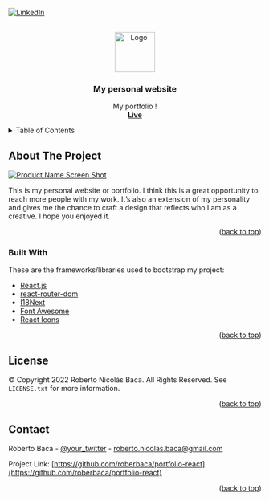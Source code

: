 <div id="top"></div>


<!-- PROJECT SHIELDS -->
<!--
*** I'm using markdown "reference style" links for readability.
*** Reference links are enclosed in brackets [ ] instead of parentheses ( ).
*** See the bottom of this document for the declaration of the reference variables
*** for contributors-url, forks-url, etc. This is an optional, concise syntax you may use.
*** https://www.markdownguide.org/basic-syntax/#reference-style-links
-->

[![LinkedIn][linkedin-shield]][linkedin-url]



<!-- PROJECT LOGO -->
<br />
<div align="center">
  <a href="https://github.com/roberbaca/README-Template">
    <img src="https://user-images.githubusercontent.com/83043304/140669718-0a350618-f217-4247-9d91-42d00c4c292f.png" alt="Logo" width="80" height="80">
  </a>

  <h3 align="center">My personal website</h3>

  <p align="center">
    My portfolio !
    <br />
      <a href="https://github.com/othneildrew/Best-README-Template"><strong>Live</strong></a>
    <br />   
  </p>
</div>



<!-- TABLE OF CONTENTS -->
<details>
  <summary>Table of Contents</summary>
  <ol>
    <li>
      <a href="#about-the-project">About The Project</a>
      <ul>
        <li><a href="#built-with">Built With</a></li>
      </ul>
    </li>
    <li><a href="#license">License</a></li>
    <li><a href="#contact">Contact</a></li>
  </ol>
</details>



<!-- ABOUT THE PROJECT -->
## About The Project

[![Product Name Screen Shot][product-screenshot]](https://www.robertobaca.dev)

This is my personal website or portfolio. I think this is a great opportunity to reach more people with my work. It’s also an extension of my personality and gives me the chance to craft a design that reflects who I am as a creative. I hope you enjoyed it.

<p align="right">(<a href="#top">back to top</a>)</p>



### Built With

These are the frameworks/libraries used to bootstrap my project:

* [React.js](https://reactjs.org/)
* [react-router-dom](https://www.npmjs.com/package/react-router-dom)
* [I18Next](https://www.i18next.com/)
* [Font Awesome](https://fontawesome.com)
* [React Icons](https://react-icons.github.io/react-icons/search)


<p align="right">(<a href="#top">back to top</a>)</p>


<!-- LICENSE -->
## License

© Copyright 2022 Roberto Nicolás Baca. All Rights Reserved. See `LICENSE.txt` for more information.

<p align="right">(<a href="#top">back to top</a>)</p>



<!-- CONTACT -->
## Contact

Roberto Baca - [@your_twitter](https://twitter.com/your_username) - roberto.nicolas.baca@gmail.com

Project Link: [https://github.com/roberbaca/portfolio-react](https://github.com/roberbaca/portfolio-react)

<p align="right">(<a href="#top">back to top</a>)</p>



<!-- MARKDOWN LINKS & IMAGES -->
<!-- https://www.markdownguide.org/basic-syntax/#reference-style-links -->
[contributors-shield]: https://img.shields.io/github/contributors/othneildrew/Best-README-Template.svg?style=for-the-badge
[contributors-url]: https://github.com/othneildrew/Best-README-Template/graphs/contributors
[forks-shield]: https://img.shields.io/github/forks/othneildrew/Best-README-Template.svg?style=for-the-badge
[forks-url]: https://github.com/othneildrew/Best-README-Template/network/members
[stars-shield]: https://img.shields.io/github/stars/othneildrew/Best-README-Template.svg?style=for-the-badge
[stars-url]: https://github.com/othneildrew/Best-README-Template/stargazers
[issues-shield]: https://img.shields.io/github/issues/othneildrew/Best-README-Template.svg?style=for-the-badge
[issues-url]: https://github.com/othneildrew/Best-README-Template/issues
[license-shield]: https://img.shields.io/github/license/othneildrew/Best-README-Template.svg?style=for-the-badge
[license-url]: https://github.com/othneildrew/Best-README-Template/blob/master/LICENSE.txt
[linkedin-shield]: https://img.shields.io/badge/-LinkedIn-black.svg?style=for-the-badge&logo=linkedin&colorB=555
[linkedin-url]: https://www.linkedin.com/in/roberto-baca
[product-screenshot]: images/screenshot.png
